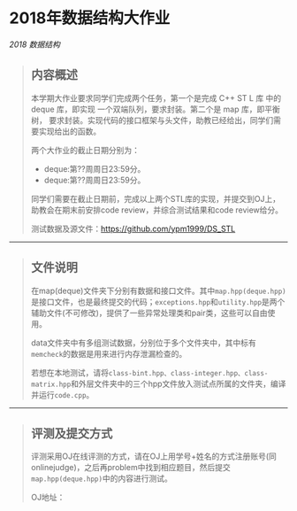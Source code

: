 # 2018年数据结构大作业
*2018 数据结构*


> ## 内容概述
> 本学期⼤作业要求同学们完成两个任务，第⼀个是完成 C++ ST L 库
中的 deque 库，即实现 ⼀个双端队列，要求封装。第⼆个是 map 库，即平衡树， 要求封装。实现代码的接⼝框架与头⽂件，助教已经给出，同学们需要实现给出的函数。  
>
>两个大作业的截止日期分别为：  
>* deque:第??周周日23:59分。  
>* deque:第??周周日23:59分。  
>
>同学们需要在截⽌⽇期前，完成以上两个STL库的实现，并提交到OJ上，助教会在期末前安排code review，并综合测试结果和code review给分。 
>
>测试数据及源文件：https://github.com/ypm1999/DS_STL
>
---
>## 文件说明
>在map(deque)文件夹下分别有数据和接口文件。其中`map.hpp(deque.hpp)`是接口文件，也是最终提交的代码；`exceptions.hpp`和`utility.hpp`是两个辅助文件(不可修改)，提供了一些异常处理类和pair类，这些可以自由使用。  
>
>data文件夹中有多组测试数据，分别位于多个文件夹中，其中标有`memcheck`的数据是用来进行内存泄漏检查的。  
>
>若想在本地测试，请将`class-bint.hpp、class-integer.hpp、class-matrix.hpp`和外层文件夹中的三个hpp文件放入测试点所属的文件夹，编译并运行`code.cpp`。
>
---
> ## 评测及提交方式
>评测采用OJ在线评测的方式，请在OJ上用学号+姓名的方式注册账号(同onlinejudge)，之后再problem中找到相应题目，然后提交`map.hpp(deque.hpp)`中的内容进行测试。  
>
>OJ地址：
>
>




